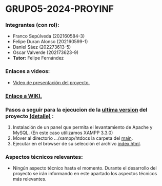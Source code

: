 # GRUPO5-2024-PROYINF
 ### Integrantes (con rol):
- Franco Sepúlveda  (202160584-3)
- Felipe Duran Alonso  (202160599-1)
- Daniel Sáez  (202273613-5)
- Oscar Valverde  (202173623-9)
- **Tutor:** Felipe Fernández
### Enlaces a videos:
*  [Video de presentación del proyecto.](https://www.youtube.com/watch?v=abJau21SDIk)
### [Enlace a WIKI.](https://github.com/Blindas31/GRUPO5-2024-PROYINF/wiki)

### Pasos a seguir para la ejecucion de la [ultima version](https://github.com/Blindas31/GRUPO5-2024-PROYINF/blob/8085c7488925713b2e9fea1d55482a8dc97078c4/main_H3.zip) del proyecto [(detalle)](https://github.com/Blindas31/GRUPO5-2024-PROYINF/wiki/Avances-de-c%C3%B3digo#segunda-entrega) :
1. Instalación de un panel que permita el levantamiento de Apache y MySQL. (En este caso utilizamos XAMPP 3.3.0)
2. Mover al directorio .../xampp/htdocs la carpeta del [main](https://github.com/Blindas31/GRUPO5-2024-PROYINF/tree/eea39e178cf00eeaf9b1fb1b724eb3394a820f75/main_H2). 
3. Ejecutar en el browser de su selección el archivo [index.html](https://github.com/Blindas31/GRUPO5-2024-PROYINF/blob/eea39e178cf00eeaf9b1fb1b724eb3394a820f75/main_H2/index.html). 

 ### Aspectos técnicos relevantes:
* Ningún aspecto técnico hasta el momento. Durante el desarrollo del proyecto se irán informando en este apartado los aspectos técnicos más relevantes.
